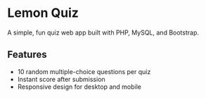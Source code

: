 # Lemon Quiz

A simple, fun quiz web app built with PHP, MySQL, and Bootstrap.

## Features

- 10 random multiple-choice questions per quiz
- Instant score after submission
- Responsive design for desktop and mobile
